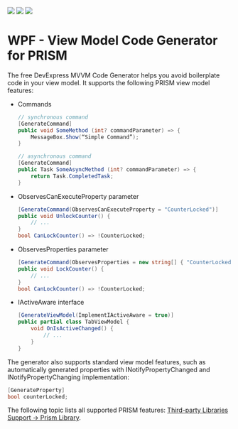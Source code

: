 <!-- default badges list -->
![](https://img.shields.io/endpoint?url=https://codecentral.devexpress.com/api/v1/VersionRange/488481349/21.2.4%2B)
[![](https://img.shields.io/badge/Open_in_DevExpress_Support_Center-FF7200?style=flat-square&logo=DevExpress&logoColor=white)](https://supportcenter.devexpress.com/ticket/details/T1086513)
[![](https://img.shields.io/badge/📖_How_to_use_DevExpress_Examples-e9f6fc?style=flat-square)](https://docs.devexpress.com/GeneralInformation/403183)
<!-- default badges end -->
# WPF - View Model Code Generator for PRISM

The free DevExpress MVVM Code Generator helps you avoid boilerplate code in your view model. It supports the following PRISM view model features:

*   Commands

    ```csharp
    // synchronous command
    [GenerateCommand]
    public void SomeMethod (int? commandParameter) => {
        MessageBox.Show(“Simple Command”);
    }

    // asynchronous command
    [GenerateCommand]
    public Task SomeAsyncMethod (int? commandParameter) => {
        return Task.CompletedTask;
    }
    ```

* ObservesCanExecuteProperty parameter

    ```csharp
    [GenerateCommand(ObservesCanExecuteProperty = "CounterLocked")]
    public void UnlockCounter() {
        // ...
    }
    bool CanLockCounter() => !CounterLocked;
    ```

* ObservesProperties parameter

    ```csharp
    [GenerateCommand(ObservesProperties = new string[] { "CounterLocked" })]
    public void LockCounter() {
        // ...
    }
    bool CanLockCounter() => !CounterLocked;
    ```

* IActiveAware interface

    ```csharp
    [GenerateViewModel(ImplementIActiveAware = true)]
    public partial class TabViewModel {
        void OnIsActiveChanged() {
            // ...
        }
    }
    ```

The generator also supports standard view model features, such as automatically generated properties with INotifyPropertyChanged and INotifyPropertyChanging implementation:

```csharp
[GenerateProperty]
bool counterLocked;
```

The following topic lists all supported PRISM features: [Third-party Libraries Support -> Prism Library](https://docs.devexpress.com/WPF/402989/mvvm-framework/viewmodels/compile-time-generated-viewmodels#third-party-library-support).
